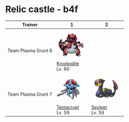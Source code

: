 # Relic castle - b4f

| Trainer             | 1                                                                                                     | 2                                                                                               |
| ------------------- | ----------------------------------------------------------------------------------------------------- | ----------------------------------------------------------------------------------------------- |
| Team Plasma Grunt 6 | ![krookodile](../../img/pokemon/553.png) <br/>[Krookodile](/blaze-black-wiki/pokemon/553) <br/>Lv. 60 |
| Team Plasma Grunt 7 | ![tentacruel](../../img/pokemon/073.png) <br/>[Tentacruel](/blaze-black-wiki/pokemon/073) <br/>Lv. 59 | ![seviper](../../img/pokemon/336.png) <br/>[Seviper](/blaze-black-wiki/pokemon/336) <br/>Lv. 59 |